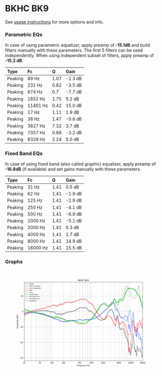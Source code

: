 # BKHC BK9
See [usage instructions](https://github.com/jaakkopasanen/AutoEq#usage) for more options and info.

### Parametric EQs
In case of using parametric equalizer, apply preamp of **-15.1dB** and build filters manually
with these parameters. The first 5 filters can be used independently.
When using independent subset of filters, apply preamp of **-15.2 dB**.

| Type    | Fc       |    Q | Gain    |
|:--------|:---------|:-----|:--------|
| Peaking | 89 Hz    | 1.07 | -2.3 dB |
| Peaking | 231 Hz   | 0.82 | -3.5 dB |
| Peaking | 674 Hz   | 0.7  | -7.7 dB |
| Peaking | 1852 Hz  | 1.75 | 5.2 dB  |
| Peaking | 11401 Hz | 0.42 | 15.0 dB |
| Peaking | 17 Hz    | 1.11 | 1.9 dB  |
| Peaking | 38 Hz    | 1.47 | -0.6 dB |
| Peaking | 3827 Hz  | 7.32 | 3.7 dB  |
| Peaking | 7357 Hz  | 0.88 | -3.2 dB |
| Peaking | 8328 Hz  | 2.24 | 5.0 dB  |

### Fixed Band EQs
In case of using fixed band (also called graphic) equalizer, apply preamp of **-16.8dB**
(if available) and set gains manually with these parameters.

| Type    | Fc       |    Q | Gain    |
|:--------|:---------|:-----|:--------|
| Peaking | 31 Hz    | 1.41 | 0.5 dB  |
| Peaking | 62 Hz    | 1.41 | -1.9 dB |
| Peaking | 125 Hz   | 1.41 | -2.9 dB |
| Peaking | 250 Hz   | 1.41 | -4.1 dB |
| Peaking | 500 Hz   | 1.41 | -6.9 dB |
| Peaking | 1000 Hz  | 1.41 | -5.1 dB |
| Peaking | 2000 Hz  | 1.41 | 5.3 dB  |
| Peaking | 4000 Hz  | 1.41 | 1.7 dB  |
| Peaking | 8000 Hz  | 1.41 | 14.9 dB |
| Peaking | 16000 Hz | 1.41 | 15.5 dB |

### Graphs
![](./BKHC%20BK9.png)